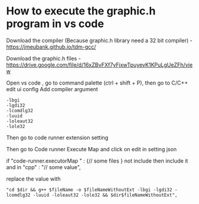 # How to execute the graphic.h program in vs code

Download the compiler (Because graphic.h library need a 32 bit compiler) - https://jmeubank.github.io/tdm-gcc/


Download the graphic.h files - https://drive.google.com/file/d/16xZBvFXf7yFjxwTpuyevK1KPuLgUeZFh/view

Open vs code , go to command palette (ctrl + shift + P), then go to C/C++ edit ui config 
Add compiler argument 
```
-lbgi
-lgdi32
-lcomdlg32
-luuid
-loleaut32
-lole32
```
Then go to code runner extension setting 

Then go to Code runner Execute Map and click on edit in setting json 

if "code-runner.executorMap " : {// some files } not include then include it and in "cpp" : "// some value",


replace the value with 
```
"cd $dir && g++ $fileName -o $fileNameWithoutExt -lbgi -lgdi32 -lcomdlg32 -luuid -loleaut32 -lole32 && $dir$fileNameWithoutExt",
```
